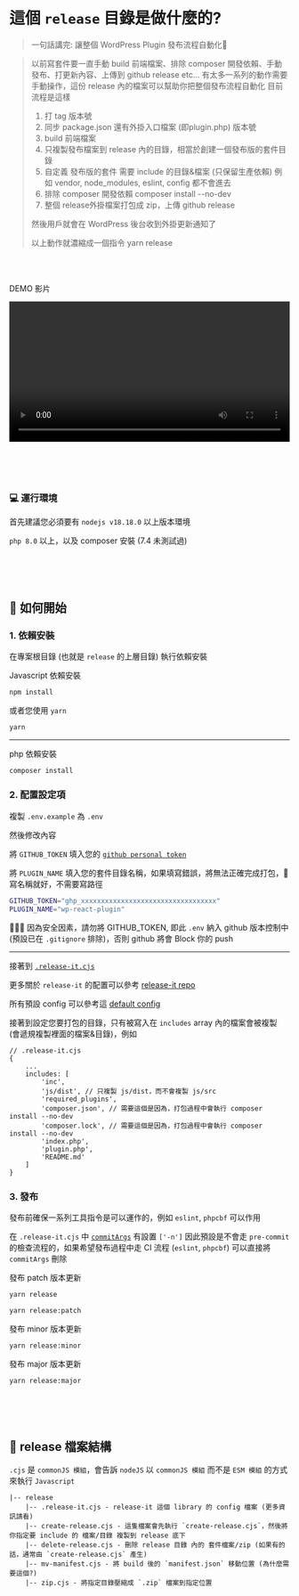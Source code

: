 # 這個 `release` 目錄是做什麼的?

> 一句話講完: 讓整個 WordPress Plugin 發布流程自動化🚀

> 以前寫套件要一直手動 build 前端檔案、排除 composer 開發依賴、手動發布、打更新內容、上傳到 github release etc...
> 有太多一系列的動作需要手動操作，這份 release 內的檔案可以幫助你把整個發布流程自動化
> 目前流程是這樣
> 1. 打 tag 版本號
> 2. 同步 package.json 還有外掛入口檔案 (即plugin.php) 版本號
> 3. build 前端檔案
> 4. 只複製發布檔案到 release 內的目錄，相當於創建一個發布版的套件目錄
> 5. 自定義 發布版的套件 需要 include 的目錄&檔案 (只保留生產依賴)
> 例如 vendor, node_modules, eslint, config 都不會進去
> 6. 排除 composer 開發依賴 composer install --no-dev
> 7. 整個 release外掛檔案打包成 zip，上傳 github release
>
> 然後用戶就會在 WordPress 後台收到外掛更新通知了
>
> 以上動作就濃縮成一個指令 yarn release


<br />
<br />

DEMO 影片

<video src="https://github.com/j7-dev/wp-react-plugin/assets/9213776/3c41ba8f-a1de-42bb-9b56-7ce1a7047373
" width="100%"></video>




<br />
<br />
<br />


### 💻 運行環境

首先建議您必須要有 `nodejs v18.18.0` 以上版本環境

`php 8.0` 以上，以及 composer 安裝 (7.4 未測試過)

<br />
<br />
<br />

## 🤘 如何開始

### 1. 依賴安裝

在專案根目錄 (也就是 `release` 的上層目錄) 執行依賴安裝

Javascript 依賴安裝

```bash
npm install
```

或者您使用 `yarn`

```bash
yarn
```

---

php 依賴安裝

```bash
composer install
```

### 2. 配置設定項

複製 `.env.example` 為 `.env`

然後修改內容

將 `GITHUB_TOKEN` 填入您的 [`github personal token`](https://docs.github.com/en/authentication/keeping-your-account-and-data-secure/managing-your-personal-access-tokens#creating-a-personal-access-token-classic)

將 `PLUGIN_NAME` 填入您的套件目錄名稱，如果填寫錯誤，將無法正確完成打包，🚩寫名稱就好，不需要寫路徑

```bash
GITHUB_TOKEN="ghp_xxxxxxxxxxxxxxxxxxxxxxxxxxxxxxxxxx"
PLUGIN_NAME="wp-react-plugin"
```

🚩🚩🚩 因為安全因素，請勿將 GITHUB_TOKEN, 即此 `.env` 納入 github 版本控制中 (預設已在 `.gitignore` 排除)，否則 github 將會 Block 你的 push

---

接著到 [`.release-it.cjs`](https://github.com/j7-dev/wp-react-plugin/blob/master/release/.release-it.cjs)

更多關於 `release-it` 的配置可以參考 [release-it repo](https://github.com/release-it/release-it)

所有預設 config 可以參考這 [default config](https://github.com/release-it/release-it/blob/main/config/release-it.json)

接著到設定您要打包的目錄，只有被寫入在 `includes` array 內的檔案會被複製 (會遞規複製裡面的檔案&目錄)，例如

```
// .release-it.cjs
{
	...
	includes: [
		'inc',
		'js/dist', // 只複製 js/dist，而不會複製 js/src
		'required_plugins',
		'composer.json', // 需要這個是因為，打包過程中會執行 composer install --no-dev
		'composer.lock', // 需要這個是因為，打包過程中會執行 composer install --no-dev
		'index.php',
		'plugin.php',
		'README.md'
	]
}
```

### 3. 發布

發布前確保一系列工具指令是可以運作的，例如 `eslint`, `phpcbf` 可以作用

在 `.release-it.cjs` 中 [`commitArgs`](https://github.com/j7-dev/wp-react-plugin/blob/1257b83683b81f0b87d5aa0ce93b8e3496e485e7/release/.release-it.cjs#L21) 有設置 `['-n']` 因此預設是不會走 `pre-commit` 的檢查流程的，如果希望發布過程中走 CI 流程 (`eslint`, `phpcbf`) 可以直接將 `commitArgs` 刪除

發布 patch 版本更新

```bash
yarn release
```

```bash
yarn release:patch
```

發布 minor 版本更新

```bash
yarn release:minor
```

發布 major 版本更新

```bash
yarn release:major
```

<br />
<br />
<br />

## 📁 release 檔案結構

`.cjs` 是 `commonJS 模組`，會告訴 `nodeJS` 以 `commonJS 模組` 而不是 `ESM 模組` 的方式來執行 `Javascript`

```
|-- release
    |-- .release-it.cjs - release-it 這個 library 的 config 檔案 (更多資訊請看)
    |-- create-release.cjs - 這隻檔案會先執行 `create-release.cjs`，然後將你指定要 include 的 檔案/目錄 複製到 release 底下
    |-- delete-release.cjs - 刪除 release 目錄 內的 套件檔案/zip (如果有的話，通常由 `create-release.cjs` 產生)
    |-- mv-manifest.cjs - 將 build 後的 `manifest.json` 移動位置 (為什麼需要這個?)
    |-- zip.cjs - 將指定目錄壓縮成 `.zip` 檔案到指定位置
```
